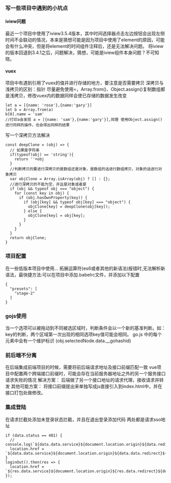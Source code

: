 ### 写一些项目中遇到的小坑点
#### iview问题
最近一个项目中使用了iview3.5.4版本，其中时间选择器点击左边按钮会出现左侧时间不会联动的情况，本来是猜想可能是因为项目中使用了element的原因，可能会有什么冲突，但是将element的时间组件注释后，还是无法解决问题。
将iview的版本回退到3.4.1之后，问题解决，猜想，可能是iview组件本身问题？不可知晓。
#### vuex
项目中有遇到引用了vuex的值并进行存储的地方，要注意是否需要拷贝
深拷贝与浅拷贝的区别：指针
尽量避免使用=，Array.from()、Object.assign()复制数组都是浅拷贝，修改vuex内的数据同样会使已存储的数据发生改变
```
let a = [{name: 'rose'},{name:'gary'}]
let b = Array.from(a)
b[0].name = 'sam'
//打印a会发现 a = [{name: 'sam'},{name:'gary'}],同理 使用Object.assign()进行同样的操作，也会得出同样的结果
```
写一个深拷贝方法解决
```
const deepClone = (obj) => {
  // 如果是字符串
  if(typeof(obj) == 'string'){
    return ''+obj
  }
  //判断拷贝的要进行深拷贝的是数组还是对象，是数组的话进行数组拷贝，对象的话进行对象拷贝
  var objClone = Array.isArray(obj) ? [] : {};
  //进行深拷贝的不能为空，并且是对象或者是
  if (obj && typeof obj === "object") {
    for (const key in obj) {
      if (obj.hasOwnProperty(key)) {
        if (obj[key] && typeof obj[key] === "object") {
          objClone[key] = deepClone(obj[key]);
        } else {
          objClone[key] = obj[key];
        }
      }
    }
  }
  return objClone;
}
```
### 项目配置
在一些低版本项目中使用... 拓展运算符(es6或者其他的新语法)报错时,无法解析新语法，最快捷方法:可以在项目中添加.babelrc文件，并添加以下配置
  ```
  {
    "presets": [
      "stage-2"
    ]
  }
  ```

### gojs使用
当一个选项可以被拖动到不同被选区域时，判断条件会以一个新的基准判断。如：key的判断，两个区域第一次出现的相同选项key值可能会相同。
go.js 中的每个元素中会有一个维护标识 (obj.selectedNode.data.__gohashid)

### 前后端不分离 
在后端集成前端项目的时候，需要将前后端请求地址及接口前缀匹配一致
vue项目中配置两个跨端接口前缀时，可能会存在当前服务器地址之外的另一个服务接口请求失败的情况
解决方案：
后端做了另一个接口地址的请求代理，接收请求并转发
其他可能方案：
将接口前缀提出来单独写成js直接引入到index.html中，并在接口打包处做修改。

### 集成登陆
在请求拦截处添加未登录状态拦截，并且在退出登录添加代码
两处都是请求sso地址
```
if (data.status == 401) {
  // console.log(`${data.data.service}${document.location.origin}${data.redirect}${document.location.href}`);
  location.href = `${data.data.service}${document.location.origin}${data.data.redirect}${document.location.href}`;
} 
loginOut().then(res => {
  location.href = `${res.data.service}${document.location.origin}${res.data.redirect}${document.location.href}`;
});
```
